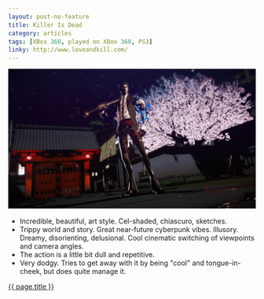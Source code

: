 ```yaml
---
layout: post-no-feature
title: Killer Is Dead
category: articles
tags: [XBox 360, played on XBox 360, PS3]
linky: http://www.loveandkill.com/
---
```


<a href="{{page.linky}}">![{{ page.title }}](/images/killer-is-dead.jpg)</a>

* Incredible, beautiful, art style. Cel-shaded, chiascuro, sketches.
* Trippy world and story. Great near-future cyberpunk vibes. Illusory. Dreamy, disorienting, delusional. Cool cinematic switching of viewpoints and camera angles.
* The action is a little bit dull and repetitive.
* Very dodgy. Tries to get away with it by being "cool" and tongue-in-cheek, but does quite manage it.


[{{ page.title }}]({{page.linky}})